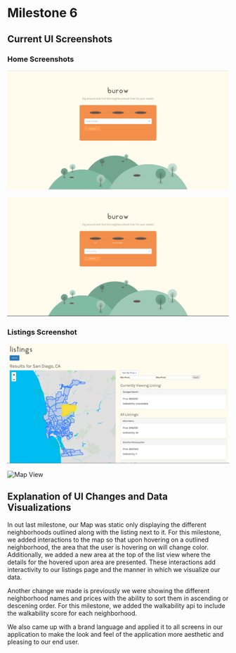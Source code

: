 # Milestone 6

## Current UI Screenshots

### Home Screenshots

![Home Screen](/images/milestone6/home1.png)

![Home Screen](/images/milestone6/home2.png)

### Listings Screenshot

![List Screen](/images/milestone6/listings-page.png)

![Map View](/images/milestone6/map.gif)

## Explanation of UI Changes and Data Visualizations

In out last milestone, our Map was static only displaying the different neighborhoods outlined along with the listing next to it. For this milestone, we added interactions to the map so that upon hovering on a outlined neighborhood, the area that the user is hovering on will change color. Additionally, we added a new area at the top of the list view where the details for the hovered upon area are presented. These interactions add interactivity to our listings page and the manner in which we visualize our data. 

Another change we made is previously we were showing the different neighborhood names and prices with the ability to sort them in ascending or descening order. For this milestone, we added the walkability api to include the walkability score for each neighborhood. 

We also came up with a brand language and applied it to all screens in our application to make the look and feel of the application more aesthetic and pleasing to our end user. 